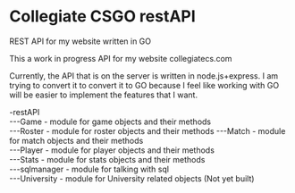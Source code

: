 # Collegiate CSGO restAPI
REST API for my website written in GO

This a work in progress API for my website collegiatecs.com

Currently, the API that is on the server is written in node.js+express. I am trying to convert it to convert it to GO because I feel like working with GO will be easier to implement the features that I want. 

-restAPI  
---Game - module for game objects and their methods  
---Roster - module for roster objects and their methods
---Match - module for match objects and their methods  
---Player - module for player objects and their methods  
---Stats - module for stats objects and their methods  
---sqlmanager - module for talking with sql  
---University - module for University related objects (Not yet built)  
